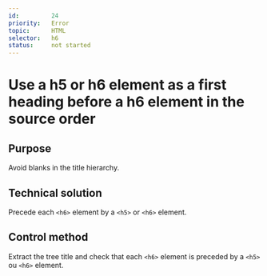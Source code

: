 ```yaml
---
id:         24
priority:   Error
topic:      HTML
selector:   h6
status:     not started
---
```


# Use a h5 or h6 element as a first heading before a h6 element in the source order

## Purpose

Avoid blanks in the title hierarchy.

## Technical solution

Precede each `<h6>` element by a `<h5>` or `<h6>` element.

## Control method

Extract the tree title and check that each `<h6>` element is preceded by a `<h5>` ou `<h6>` element.
